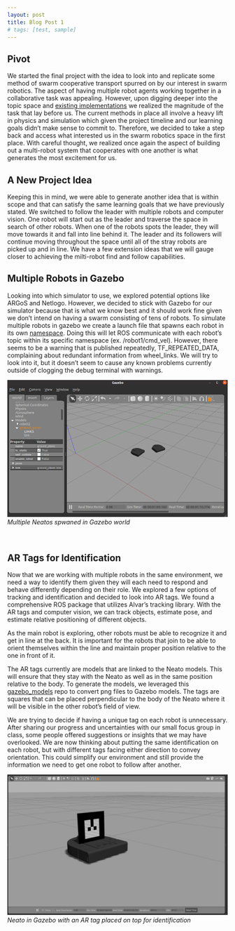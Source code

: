 ```yaml
---
layout: post
title: Blog Post 1
# tags: [test, sample]
---
```


## Pivot
We started the final project with the idea to look into and replicate some method of swarm cooperative transport spurred on by our interest in swarm robotics. The aspect of having multiple robot agents working together in a collaborative task was appealing. However, upon digging deeper into the topic space and [existing implementations](https://www.frontiersin.org/articles/10.3389/frobt.2018.00059/full) we realized the magnitude of the task that lay before us. The current methods in place all involve a heavy lift in physics and simulation which given the project timeline and our learning goals didn’t make sense to commit to. Therefore, we decided to take a step back and access what interested us in the swarm robotics space in the first place. With careful thought, we realized once again the aspect of building out a multi-robot system that cooperates with one another is what generates the most excitement for us.

## A New Project Idea
Keeping this in mind, we were able to generate another idea that is within scope and that can satisfy the same learning goals that we have previously stated. We switched to follow the leader with multiple robots and computer vision. One robot will start out as the leader and traverse the space in search of other robots. When one of the robots spots the leader, they will move towards it and fall into line behind it. The leader and its followers will continue moving throughout the space until all of the stray robots are picked up and in line. We have a few extension ideas that we will gauge closer to achieving the milti-robot find and follow capabilities.

## Multiple Robots in Gazebo
Looking into which simulator to use, we explored potential options like ARGoS and Netlogo. However, we decided to stick with Gazebo for our simulator because that is what we know best and it should work fine given we don’t intend on having a swarm consisting of tens of robots. To simulate multiple robots in gazebo we create a launch file that spawns each robot in its own [namespace](https://www.theconstructsim.com/ros-qa-130-how-to-launch-multiple-robots-in-gazebo-simulator/). Doing this will let ROS communicate with each robot’s topic within its specific namespace (ex. /robot1/cmd_vel). However, there seems to be a warning that is published repeatedly, TF_REPEATED_DATA, complaining about redundant information from wheel_links. We will try to look into it, but it doesn’t seem to cause any known problems currently outside of clogging the debug terminal with warnings. 

![Multiple Robots](images/two_robots.png)
*Multiple Neatos spwaned in Gazebo world*

<br>


## AR Tags for Identification
Now that we are working with multiple robots in the same environment, we need a way to identify them given they will each need to respond and behave differently depending on their role. We explored a few options of tracking and identification and decided to look into AR tags. We found a comprehensive ROS package that utilizes Alvar’s tracking library. With the AR tags and computer vision, we can track objects, estimate pose, and estimate relative positioning of different objects. 

As the main robot is exploring, other robots must be able to recognize it and get in line at the back. It is important for the robots that join to be able to orient themselves within the line and maintain proper position relative to the one in front of it. 

The AR tags currently are models that are linked to the Neato models. This will ensure that they stay with the Neato as well as in the same position relative to the body. To generate the models, we leveraged this [gazebo_models](https://github.com/mikaelarguedas/gazebo_models) repo to convert png files to Gazebo models. The tags are squares that can be placed perpendicular to the body of the Neato where it will be visible in the other robot’s field of view. 

We are trying to decide if having a unique tag on each robot is unnecessary. After sharing our progress and uncertainties with our small focus group in class, some people offered suggestions or insights that we may have overlooked. We are now thinking about putting the same identification on each robot, but with different tags facing either direction to convey orientation. This could simplify our environment and still provide the information we need to get one robot to follow after another. 

![Neato with AR Tag](images/ar_tag_neato.png)
*Neato in Gazebo with an AR tag placed on top for identification*
